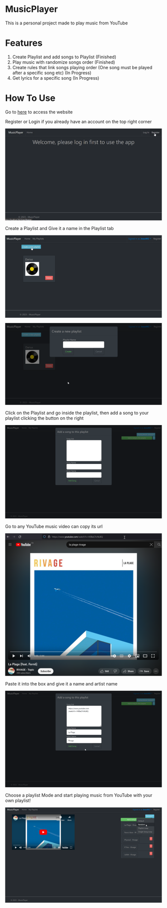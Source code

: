 # MusicPlayer

This is a personal project made to play music from YouTube

# Features

1. Create Playlist and add songs to Playlist (Finished)
2. Play music with randomize songs order (Finished)
3. Create rules that link songs playing order (One song must be played after a specific song etc) (In Progress)
4. Get lyrics for a specific song (In Progress)

# How To Use

Go to [here](https://musicplayerapplication.azurewebsites.net/) to access the website

Register or Login if you already have an account on the top right corner

![Register](docs/imgs/Register.png)

Create a Playlist and Give it a name in the Playlist tab

![PlaylistIndex](docs/imgs/PlaylistIndex.png)

![CreatePlaylist](docs/imgs/CreatePlaylist.png)

Click on the Playlist and go inside the playlist, then add a song to your playlist clicking the button on the right

![AddSong](docs/imgs/AddSong.png)

Go to any YouTube music video can copy its url

![AddSongLink](docs/imgs/AddSongLink.png)

Paste it into the box and give it a name and artist name

![AddSongWithInfo](docs/imgs/AddSongWithInfo.png)

Choose a playlist Mode and start playing music from YouTube with your own playlist!

![ChoosePlayMode](docs/imgs/ChoosePlayMode.png)